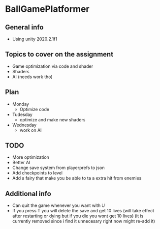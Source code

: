 # BallGamePlatformer

## General info
* Using unity 2020.2.1f1

## Topics to cover on the assignment
* Game optimization via code and shader
* Shaders
* AI (needs work tho)

## Plan
* Monday
  * Optimize code
* Tudesday
  * optimize and make new shaders
* Wednesday
  * work on AI

## TODO
* More optimization
* Better AI
* Change save system from playerprefs to json
* Add checkpoints to level
* Add a fairy that make you be able to ta a extra hit from enemies

## Additional info
* Can quit the game whenever you want with U
* If you press T you will delete the save and get 10 lives (will take effect after restarting or dying but if you die you wont get 10 lives) (it is currently removed since i find it unnecesary right now might re-add it)

